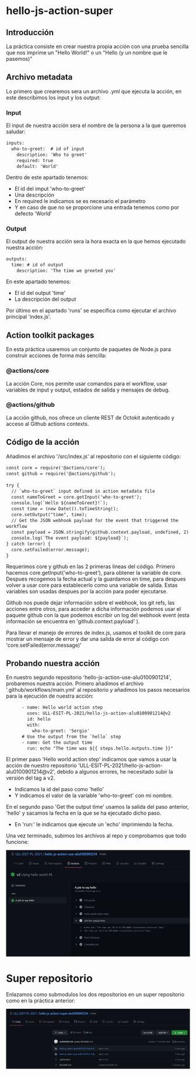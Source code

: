 # hello-js-action-super

## Introducción

La práctica consiste en crear nuestra propia acción con una prueba sencilla que nos imprime un "Hello World!" o un "Hello (y un nombre que le pasemos)"

## Archivo metadata

Lo primero que crearemos sera un archivo .yml que ejecuta la acción, en este describimos los input y los output:

### Input

El input de nuestra acción sera el nombre de la persona a la que queremos saludar:

```
inputs:
  who-to-greet:  # id of input
    description: 'Who to greet'
    required: true
    default: 'World'
```

Dentro de este apartado tenemos:
* El id del imput 'who-to-greet'
* Una descripción
* En required le indicamos se es necesario el parámetro
* Y en caso de que no se proporcione una entrada tenemos como por defecto 'World'

### Output

El output de nuestra acción sera la hora exacta en la que hemos ejecutado nuestra acción:

```
outputs:
  time: # id of output
    description: 'The time we greeted you'
```

En este apartado tenemos:
* El id del output 'time'
* La descripción del output

Por último en el apartado 'runs' se especifica como ejecutar el archivo principal 'index.js'.

## Action toolkit packages

En esta práctica usaremos un conjunto de paquetes de Node.js para construir acciones de forma más sencilla:

### @actions/core 

La acción Core, nos permite usar comandos para el workflow, usar variables de input y output, estados de salida y mensajes de debug.

### @actions/github

La acción github, nos ofrece un cliente REST de Octokit autenticado y acceso al Github actions contexts.

## Código de la acción

Añadimos el archivo '/src/index.js' al repositorio con el siguiente código:

```
const core = require('@actions/core');
const github = require('@actions/github');

try {
  // `who-to-greet` input defined in action metadata file
  const nameToGreet = core.getInput('who-to-greet');
  console.log(`Hello ${nameToGreet}!`);
  const time = (new Date()).toTimeString();
  core.setOutput("time", time);
  // Get the JSON webhook payload for the event that triggered the workflow
  const payload = JSON.stringify(github.context.payload, undefined, 2)
  console.log(`The event payload: ${payload}`);
} catch (error) {
  core.setFailed(error.message);
}
```

Requerimos core y github en las 2 primeras lineas del código.
Primero hacemos core.getInput('who-to-greet'), para obtener la variable de core.
Despues recogemos la fecha actual y la guardamos en time, para despues volver a usar core para establecerlo como una variable de salida.
Estas variables son usadas despues por la acción para poder ejecutarse.

Github nos puede dejar información sobre el webhook, los git refs, las acciones entre otros, para acceder a dicha información podemos usar el paquete github con la que podemos escribir un log del webhook event (esta información se encuentra en 'github.context.payload' ).

Para llevar el manejo de errores de index.js, usamos el toolkit de core para mostrar un mensaje de error y dar una salida de error al código con 'core.setFailed(error.message)'


## Probando nuestra acción

En nuestro segundo repositorio 'hello-js-action-use-alu0100901214', probaremos nuestra acción.
Primero añadimos el archivo '.github/workflows/main.yml' al repositorio y añadimos los pasos necesarios para la ejecución de nuestra acción:

```
      - name: Hello world action step
        uses: ULL-ESIT-PL-2021/hello-js-action-alu0100901214@v2
        id: hello
        with:
          who-to-greet: 'Sergio'
      # Use the output from the `hello` step
      - name: Get the output time
        run: echo "The time was ${{ steps.hello.outputs.time }}"
```

El primer paso 'Hello world action step' indicamos que vamos a usar la acción de nuestro repositorio 'ULL-ESIT-PL-2021/hello-js-action-alu0100901214@v2', debido a algunos errores, he necesitado subir la versión del tag a v2.
* Indicamos la id del paso como 'hello'
* Y indicamos el valor de la variable 'who-to-greet' con mi nombre.

En el segundo paso 'Get the output time' usamos la salida del paso anterior, 'hello' y sacamos la fecha en la que se ha ejecutado dicho paso.
* En 'run:' le indicamos que ejecute un 'echo' imprimiendo la fecha.


Una vez terminado, subimos los archivos al repo y comprobamos que todo funcione:

![accion](./img/accion.JPG)

# Super repositorio

Enlazamos como submodulos los dos repositorios en un super repositorio como en la práctica anterior:

![super](./img/super.JPG)
